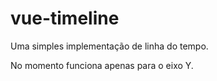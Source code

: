 # vue-timeline

Uma simples implementação de linha do tempo.

No momento funciona apenas para o eixo Y.